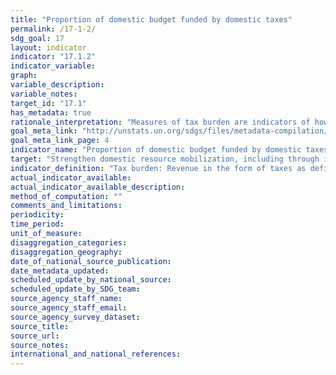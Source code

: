 ```yaml
---
title: "Proportion of domestic budget funded by domestic taxes"
permalink: /17-1-2/
sdg_goal: 17
layout: indicator
indicator: "17.1.2"
indicator_variable: 
graph: 
variable_description: 
variable_notes: 
target_id: "17.1"
has_metadata: true
rationale_interpretation: "Measures of tax burden are indicators of how well tax policy meets one of its primary goals, equitably raising the revenues needed to run government. Equity has two aspects. The first, vertical equity, concerns the way taxes are distributed among taxpayers with different abilities to pay. The second, horizontal equity, concerns the way taxes are distributed among taxpayers with the same ability to pay. Tax burden measures thus answer broad economic and social questions about the effect of tax policy on the distribution of income and wealth. \nThe distinction regarding national, state and/or local level government is important. For the purposes of monitoring this indicator, the central budget is seen as the focus (even if some of tax payments go to other jurisdictions). When decisions about resources are made, the budgetary central government is a key subsector of the general government sector of the economy. The general government sector consists of resident institutional units that fulfill the functions of government as their primary activity. In all countries, there is an institutional unit of the general government sector particularly important in terms of size and power, in particular the power to exercise control over many other units and entities. The budgetary central government is often a single unit of the central government that encompasses the fundamental activities of the national executive, legislative, and judiciary powers. This component of general government is usually covered by the main (or general) budget. The budgetary central government's revenue and expense are normally regulated and controlled by a ministry of finance, or its functional equivalent, by means of a budget approved by the legislature. Most of the ministries, departments, agencies, boards, commissions, judicial authorities, legislative bodies, and other entities that make up the budgetary central government are not separate institutional units. This is because they generally do not have the authority to own assets, incur liabilities, or engage in transactions in their own right (see GFSM 2014 Chapter 2). \nThere is a widespread acceptance ' in the Addis Ababa Action Agenda and indeed in Agenda 2030 ' that multiple sources of finance will be needed to meet the SDGs, and that these will need to work together effectively. This includes a greater role for domestic resources in meeting national development goals, and for interventions in which public resources ' including ODA - strengthen domestic capacities for expanding their revenue bases. Indeed, especially in developing countries, vertical fiscal gaps will potentially widen as demands increase for higher public spending ' particularly in countries where there is significant pressure on central authorities to provide quality infrastructure and basic services. In many cases the execution of the budgetary central government's proposed budget is constrained by poor revenue administration and/or a lack of a statistical framework for monitoring revenue streams. Given unpredictable and fluctuating levels of revenue in many developing countries, improved revenue statistics will help mitigate any possible budget shortfalls and support the sustainable development of national economies."
goal_meta_link: "http://unstats.un.org/sdgs/files/metadata-compilation/Metadata-Goal-17.pdf"
goal_meta_link_page: 4
indicator_name: "Proportion of domestic budget funded by domestic taxes"
target: "Strengthen domestic resource mobilization, including through international support to developing countries, to improve domestic capacity for tax and other revenue collection."
indicator_definition: "Tax burden: Revenue in the form of taxes as defined under government finance statistics (GFS) code 11 as a share of total revenue. In GFS, taxes are classified into six major categories: (i) taxes on income, profits, and capital gains; (ii) taxes on payroll and workforce; (iii) taxes on property; (iv) taxes on goods and services; (v) taxes on international trade and transactions; and (vi) other taxes. (Source: IMF, Government Finance Statistics Manual 2014 (GFSM 2014), Table 4A.1, assessed Dec 28 2015) Concepts Tax burden concept may be disaggregated into the complementary concepts of: \"direct taxes\" or taxes that take into account individual circumstances of taxpayers (e.g., taxes on individual and corporate income), which can be calculated from the following detailed GFS revenue classifications: 111 Taxes on income, profits, and capital gains+1131 Recurrent taxes on immovable property+1132 Recurrent taxes on net wealth+1136 Other recurrent taxes on property; and \"indirect taxes\" or taxes that do not take into account individual circumstances of taxpayers (e.g., taxes imposed on goods and services), which can be calculated from the following detailed GFS revenue classifications 112 Taxes on payroll and workforce+114 Taxes on goods and services+115 Taxes on international trade and transactions+116 Other taxes. Tax burden is directly related to the wider concept of fiscal burden, which can be derived from combining two GFSM 2014 revenue codes: code 11 Taxes plus code 12, Social Contributions or, alternatively 11+121+122. These concepts can also be found in the 2008 System of National Accounts (2008 SNA). The coverage, timing, and valuation of tax revenue in GFSM 2014 and the 2008 SNA are identical, but the classification systems differ. The 2008 SNA classifies taxes according to their role in economic activities'namely: (i) taxes on production and imports (D2); (ii) current taxes on income, wealth, etc. (D5); and (iii) capital taxes (D91). The result is that some categories of taxes in GFS need to be allocated between two of the SNA tax categories according to whether they are payable by producers or final consumers, or whether they are current or capital taxes. A detailed description of the linkages between the GFS and the 2008 SNA categories of taxes is provided in Appendix 7 of the GFSM 2014."
actual_indicator_available: 
actual_indicator_available_description: 
method_of_computation: ""
comments_and_limitations: 
periodicity: 
time_period: 
unit_of_measure: 
disaggregation_categories: 
disaggregation_geography: 
date_of_national_source_publication: 
date_metadata_updated: 
scheduled_update_by_national_source: 
scheduled_update_by_SDG_team: 
source_agency_staff_name: 
source_agency_staff_email: 
source_agency_survey_dataset: 
source_title: 
source_url: 
source_notes: 
international_and_national_references: 
---
```


